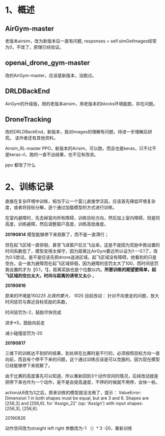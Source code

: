 # 1、概述

## AirGym-master 

老版本airsim，改为新版本后一直有问题, responses = self.simGetImages经常为0，不改了，原理已经验证。

## openai_drone_gym-master

改的AirGym-master，应该是新版本，没跑过。

## DRLDBackEnd

AirGym的升级版，用的老版本airsim，用老版本的blocks环境能跑，存在问题。

## DroneTracking

改的DRLDBackEnd，新版本，我对images的理解有问题，待进一步理解后研究。
该作者还有其他资料。





Airsim_RL-master PPO，新版本的Airsim，可以跑，而且也是keras，只不过不是keras-rl，跑的一直不出结果，也不见有改进。

ppo 都改了什么


# 2、训练记录

直接在复杂环境中训练，相当于让一个婴儿直接学泛函，应该首先降低环境复杂度，或者将目标分解，逐个通过加载模型的方式进行训练。

在室内避障时，先去掉室内所有障碍，训练目标方向，然后加上室内障碍，但是同高度，训练避障，然后调整窗户高度，训练高低维度。

**20190814**
模型能够停下来观察了，而不是一直滑行；

但在起飞区域一直徘徊，甚至飞进窗户后又飞出来。这是不是因为奖励中我设置的时间系数低了，模型变得太保守，因为距离比AirGym要近所以设为1---0.1了，改为0.5尝试。是不是应该先把drone送进区域，起飞区域没有障碍，他看到的只是空白，会一直为避障而在起飞区域徘徊，因为避障的惩罚太大了100，而时间惩罚我设置的才为【0.1，1】，距离奖励也是个位数以内。**所要训练的期望要简单，起飞区域的空白太大，时间与距离的诱导又太小** 。

**20190816**

原来的环境是150*225 比我的要大， 10*25
目前改动：
针对不向里走的问题，放大时间惩罚与靠近目标奖励的系数，

时间惩罚为-2，鼓励尽快完成

进步*5，鼓励向前走

减小碰撞惩罚为-20

**20190817**

三维下的训练达不到好的结果，到处转在比赛时是不行的，必须按照目标方向一直向前，而且有个停不下来的问题，这个通过训练应该是可以克服的。因为现在模型已经能够停下来观察了。

由于比赛的高度事先可以知道，所以重新回到3个动作空间的情况，后续改动就是 把停下来也作为一个动作，是不是会提高速度，不停的时候就不用停，会快一些。

action从6改为3之后，原来训练的模型就没法用了，提示：
ValueError: Dimension 1 in both shapes must be equal, but are 3 and 6. Shapes are [256,3] and [256,6]. for 'Assign_22' (op: 'Assign') with input shapes: [256,3], [256,6].


20190826

动作空间改为straight left right 
参数改为-1 （）* 3 -20，重新训练


